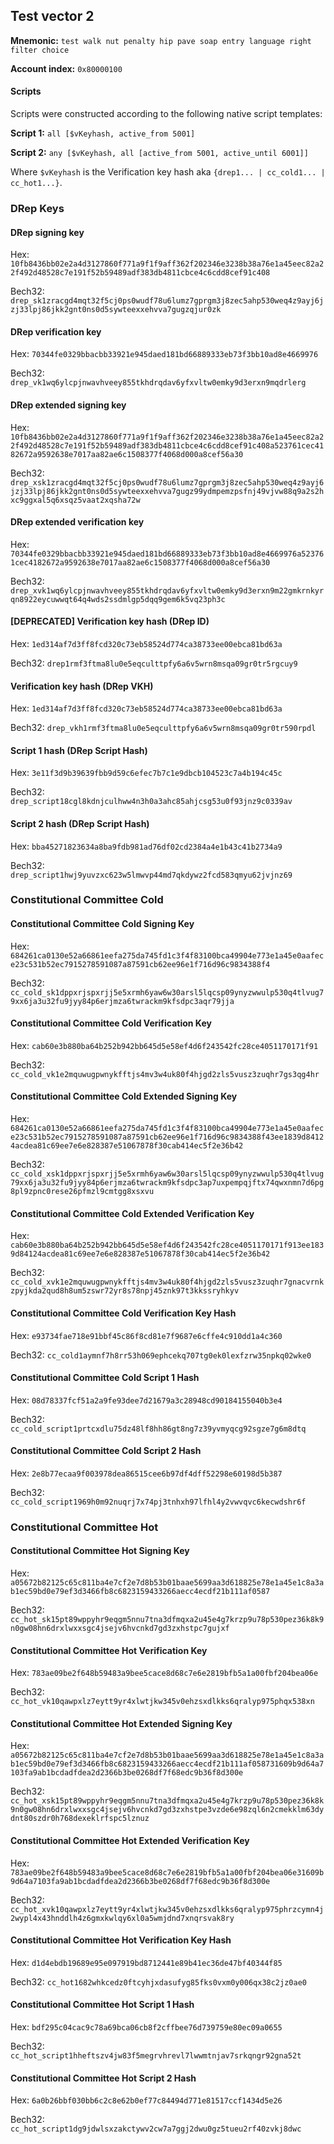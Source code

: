 
## Test vector 2

**Mnemonic:** `test walk nut penalty hip pave soap entry language right filter choice`

**Account index:** `0x80000100`

#### Scripts

Scripts were constructed according to the following native script templates:

**Script 1:** `all [$vKeyhash, active_from 5001]`

**Script 2:** `any [$vKeyhash, all [active_from 5001, active_until 6001]]`

Where `$vKeyhash` is the Verification key hash aka `{drep1... | cc_cold1... | cc_hot1...}`.

### DRep Keys

#### DRep signing key

Hex: `10fb8436bb02e2a4d3127860f771a9f1f9aff362f202346e3238b38a76e1a45eec82a22f492d48528c7e191f52b59489adf383db4811cbce4c6cdd8cef91c408`

Bech32: `drep_sk1zracgd4mqt32f5cj0ps0wudf78u6lumz7gprgm3j8zec5ahp530weq4z9ayj6jzj33lpj86jkk2gnt0ns0d5sywteexxehvva7gugzqjur0zk`


#### DRep verification key

Hex: `70344fe0329bbacbb33921e945daed181bd66889333eb73f3bb10ad8e4669976`

Bech32:
`drep_vk1wq6ylcpjnwavhveey855tkhdrqdav6yfxvltw0emky9d3erxn9mqdrlerg`

#### DRep extended signing key

Hex: `10fb8436bb02e2a4d3127860f771a9f1f9aff362f202346e3238b38a76e1a45eec82a22f492d48528c7e191f52b59489adf383db4811cbce4c6cdd8cef91c408a523761cec4182672a9592638e7017aa82ae6c1508377f4068d000a8cef56a30`

Bech32: `drep_xsk1zracgd4mqt32f5cj0ps0wudf78u6lumz7gprgm3j8zec5ahp530weq4z9ayj6jzj33lpj86jkk2gnt0ns0d5sywteexxehvva7gugz99ydmpemzpsfnj49vjvw88q9a2s2hxc9ggxal5q6xsqz5vaat2xqsha72w`

#### DRep extended verification key

Hex: `70344fe0329bbacbb33921e945daed181bd66889333eb73f3bb10ad8e4669976a523761cec4182672a9592638e7017aa82ae6c1508377f4068d000a8cef56a30`

Bech32: `drep_xvk1wq6ylcpjnwavhveey855tkhdrqdav6yfxvltw0emky9d3erxn9m22gmkrnkyrqn8922eycuwwqt64q4wds2ssdmlgp5dqq9gem6k5vq23ph3c`


#### [DEPRECATED] Verification key hash (DRep ID)

Hex: `1ed314af7d3ff8fcd320c73eb58524d774ca38733ee00ebca81bd63a`

Bech32: `drep1rmf3ftma8lu0e5eqculttpfy6a6v5wrn8msqa09gr0tr5rgcuy9`


#### Verification key hash (DRep VKH)

Hex: `1ed314af7d3ff8fcd320c73eb58524d774ca38733ee00ebca81bd63a`

Bech32: `drep_vkh1rmf3ftma8lu0e5eqculttpfy6a6v5wrn8msqa09gr0tr590rpdl`

#### Script 1 hash (DRep Script Hash)

Hex: `3e11f3d9b39639fbb9d59c6efec7b7c1e9dbcb104523c7a4b194c45c`

Bech32: `drep_script18cgl8kdnjculhww4n3h0a3ahc85ahjcsg53u0f93jnz9c0339av`

#### Script 2 hash (DRep Script Hash)

Hex: `bba45271823634a8ba9fdb981ad76df02cd2384a4e1b43c41b2734a9`

Bech32: `drep_script1hwj9yuvzxc623w5lmwvp44md7qkdywz2fcd583qmyu62jvjnz69`

### Constitutional Committee Cold

#### Constitutional Committee Cold Signing Key

Hex: `684261ca0130e52a66861eefa275da745fd1c3f4f83100bca49904e773e1a45e0aafece23c531b52ec7915278591087a87591cb62ee96e1f716d96c9834388f4`

Bech32: `cc_cold_sk1dppxrjspxrjj5e5xrmh6yaw6w30arsl5lqcsp09ynyzwwulp530q4tlvug79xx6ja3u32fu9jyy84p6erjmza6twrackm9kfsdpc3aqr79jja`


#### Constitutional Committee Cold Verification Key

Hex: `cab60e3b880ba64b252b942bb645d5e58ef4d6f243542fc28ce4051170171f91`

Bech32: `cc_cold_vk1e2mquwugpwnykfftjs4mv3w4uk80f4hjgd2zls5vusz3zuqhr7gs3qg4hr`

#### Constitutional Committee Cold Extended Signing Key

Hex: `684261ca0130e52a66861eefa275da745fd1c3f4f83100bca49904e773e1a45e0aafece23c531b52ec7915278591087a87591cb62ee96e1f716d96c9834388f43ee1839d84124acdea81c69ee7e6e828387e51067878f30cab414ec5f2e36b42`

Bech32:
`cc_cold_xsk1dppxrjspxrjj5e5xrmh6yaw6w30arsl5lqcsp09ynyzwwulp530q4tlvug79xx6ja3u32fu9jyy84p6erjmza6twrackm9kfsdpc3ap7uxpempqjftx74qwxnmn7d6pg8pl9zpnc0rese26pfmzl9cmtgg8xsxvu`

#### Constitutional Committee Cold Extended Verification Key

Hex: `cab60e3b880ba64b252b942bb645d5e58ef4d6f243542fc28ce4051170171f913ee1839d84124acdea81c69ee7e6e828387e51067878f30cab414ec5f2e36b42`

Bech32: `cc_cold_xvk1e2mquwugpwnykfftjs4mv3w4uk80f4hjgd2zls5vusz3zuqhr7gnacvrnkzpyjkda2qud8h8um5zswr72yr8s78npj45znk97t3kkssryhkyv`

#### Constitutional Committee Cold Verification Key Hash

Hex: `e93734fae718e91bbf45c86f8cd81e7f9687e6cffe4c910dd1a4c360`

Bech32: `cc_cold1aymnf7h8rr53h069ephcekq707tg0ek0lexfzrw35npkq02wke0`

#### Constitutional Committee Cold Script 1 Hash

Hex: `08d78337fcf51a2a9fe93dee7d21679a3c28948cd90184155040b3e4`

Bech32: `cc_cold_script1prtcxdlu75dz48lf8hh86gt8ng7z39yvmyqcg92sgze7g6m8dtq`

#### Constitutional Committee Cold Script 2 Hash

Hex: `2e8b77ecaa9f003978dea86515cee6b97df4dff52298e60198d5b387`

Bech32: `cc_cold_script1969h0m92nuqrj7x74pj3tnhxh97lfhl4y2vwvqvc6kecwdshr6f`

### Constitutional Committee Hot

#### Constitutional Committee Hot Signing Key

Hex: `a05672b82125c65c811ba4e7cf2e7d8b53b01baae5699aa3d618825e78e1a45e1c8a3ab1ec59bd0e79ef3d3466fb8c6823159433266aecc4ecdf21b111af0587`

Bech32: `cc_hot_sk15pt89wppyhr9eqgm5nnu7tna3dfmqxa2u45e4g7krzp9u78p530pez36k8k9n0gw08hn6drxlwxxsgc4jsejv6hvcnkd7gd3zxhstpc7gujxf`

#### Constitutional Committee Hot Verification Key

Hex: `783ae09be2f648b59483a9bee5cace8d68c7e6e2819bfb5a1a00fbf204bea06e`

Bech32: `cc_hot_vk10qawpxlz7eytt9yr4xlwtjkw345v0ehzsxdlkks6qralyp975phqx538xn`

#### Constitutional Committee Hot Extended Signing Key

Hex: `a05672b82125c65c811ba4e7cf2e7d8b53b01baae5699aa3d618825e78e1a45e1c8a3ab1ec59bd0e79ef3d3466fb8c6823159433266aecc4ecdf21b111af058731609b9d64a7103fa9ab1bcdadfdea2d2366b3be0268df7f68edc9b36f8d300e`

Bech32: `cc_hot_xsk15pt89wppyhr9eqgm5nnu7tna3dfmqxa2u45e4g7krzp9u78p530pez36k8k9n0gw08hn6drxlwxxsgc4jsejv6hvcnkd7gd3zxhstpe3vzde6e98zql6n2cmekklm63dydnt80szdr0h768dexeklrfspc5lznuz`

#### Constitutional Committee Hot Extended Verification Key

Hex: `783ae09be2f648b59483a9bee5cace8d68c7e6e2819bfb5a1a00fbf204bea06e31609b9d64a7103fa9ab1bcdadfdea2d2366b3be0268df7f68edc9b36f8d300e`

Bech32:
`cc_hot_xvk10qawpxlz7eytt9yr4xlwtjkw345v0ehzsxdlkks6qralyp975phrzcymn4j2wypl4x43hnddlh4z6gmxkwlqy6xl0a5wmjdnd7xnqrsvak8ry`

#### Constitutional Committee Hot Verification Key Hash

Hex: `d1d4ebdb19689e95e097919bd8712441e89b41ec36de47bf40344f85`

Bech32: `cc_hot1682whkcedz0ftcyhjxdasufyg85fks0vxm0y006qx38c2jz0ae0`

#### Constitutional Committee Hot Script 1 Hash

Hex: `bdf295c04cac9c78a69bca06cb8f2cffbee76d739759e80ec09a0655`

Bech32: `cc_hot_script1hheftszv4jw83f5megrvhrevl7lwwmtnjav7srkqngr92gna52t`

#### Constitutional Committee Hot Script 2 Hash

Hex: `6a0b26bbf030bb6c2c8e62b0ef77c84494d771e81517ccf1434d5e26`

Bech32: `cc_hot_script1dg9jdwlsxzakctywv2cw7a7ggj2dwu0gz5tueu2rf40zvkj8dwc`
